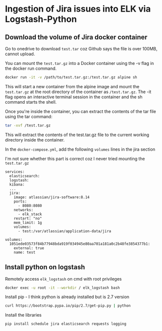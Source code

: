 # Ingestion of Jira issues into ELK via Logstash-Python

## Download the volume of Jira docker container

Go to onedrive to download `test.tar` coz Github says the file is over 100MB, cannot upload.

You can mount the `test.tar.gz` into a Docker container using the -v flag in the docker run command. 

```bash
docker run -it -v /path/to/test.tar.gz:/test.tar.gz alpine sh
```

This will start a new container from the alpine image and mount the `test.tar.gz` at the root directory of the container as `/test.tar.gz`. The -it flag opens an interactive terminal session in the container and the sh command starts the shell.

Once you're inside the container, you can extract the contents of the tar file using the tar command:

```bash
tar -xvf /test.tar.gz
```

This will extract the contents of the test.tar.gz file to the current working directory inside the container.

In the `docker-compose.yml`, add the following `volumes` lines in the jira section

I'm not sure whether this part is correct coz I never tried mounting the `test.tar.gz`

```
services:
  elasticsearch:
  logstash:
  kibana:
  ...
  jira:
    image: atlassian/jira-software:8.14
    ports:
      - 8080:8080
    networks:
      - elk_stack
    restart: "no"
    mem_limit: 1g
    volumes:
      - test:/var/atlassian/application-data/jira

volumes:
  1051ede03573f84b77948bda919f034945e80aa701a181a0c2b48fe3854377b1:
    external: true
    name: test
```


## Install python on logstash
Remotely access `elk_logstash` on cmd with root privileges
```bash
docker exec -u root -it --workdir / elk_logstash bash
```

Install pip - I think python is already installed but is 2.7 version
```bash
curl https://bootstrap.pypa.io/pip/2.7/get-pip.py | python
```

Install the libraries
```bash
pip install schedule jira elasticsearch requests logging
```

